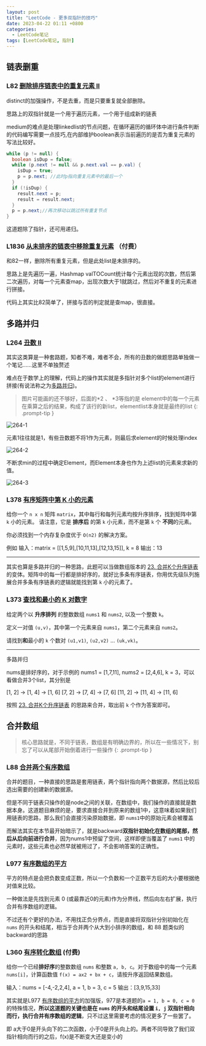 ```yaml
---
layout: post
title: "LeetCode - 更多双指针的技巧"
date: 2023-04-22 01:11 +0800
categories:
  - LeetCode笔记
tags: [LeetCode笔记, 指针]
---
```

## 链表删重

### L82 [删除排序链表中的重复元素 II](https://leetcode.cn/problems/remove-duplicates-from-sorted-list-ii)

distinct的加强操作，不是去重，而是只要重复就全部删除。

思路上的双指针就是一个用于遍历元素，一个用于组成新的链表

medium的难点是处理linkedlist的节点问题，在循环遍历的循环体中进行条件判断的代码编写需要一点技巧,在内部维护boolean表示当前遍历的是否为重复元素的写法比较好。

```java
while (p != null) {
  boolean isDup = false;
  while (p.next != null && p.next.val == p.val) {
    isDup = true;
    p = p.next; //此时p指向重复元素中的最后一个
  }
  if (!isDup) {
    result.next = p;
    result = result.next;
  }
  p = p.next;//再次移动以跳过所有重复节点
}
```

这道题除了指针，还可用递归。

### L1836 [从未排序的链表中移除重复元素](https://leetcode.cn/problems/remove-duplicates-from-an-unsorted-linked-list) （付费）

和82一样，删除所有重复元素，但是此处list是未排序的。

思路上是先遍历一遍，Hashmap valTOCount统计每个元素出现的次数，然后第二次遍历，对每一个元素查map，出现次数大于1就跳过，然后对不重复的元素进行拼接。

代码上其实比82简单了，拼接与否的判定就是查map，很直接。

## 多路并归

### L264 [丑数 II](https://leetcode.cn/problems/ugly-number-ii)

其实这类算是一种套路题，知者不难，难者不会，所有的丑数的做题思路单独做一个笔记……这里不单独赘述

难点在于数学上的理解，代码上的操作其实就是多指针对多个list的element进行拼接(有说法称之为<u>多路并归</u>)。

> 图片可能画的还不够好，后面的*2 、 *3等指的是 element中的每一个元素在乘算之后的结果，构成了该行的新list，elementlist本身就是最终的list
{: .prompt-tip }

![264-1](https://cdn.statically.io/gh/TonyMarsh31/image-hosting@master/Blog/LeetCode/264-1.9r50el8tdrk.webp)

元素1往往就是1，有些丑数题不将1作为元素，则最后求element的时候处理index

![264-2](https://cdn.statically.io/gh/TonyMarsh31/image-hosting@master/Blog/LeetCode/264-2.dcir3982ink.webp)

不断求min的过程中确定Element，而Element本身也作为上述list的元素来求新的值。

![264-3](https://cdn.statically.io/gh/TonyMarsh31/image-hosting@master/Blog/LeetCode/264-3.27nhgxtt5h5w.webp)

### L378 [有序矩阵中第 K 小的元素](https://leetcode.cn/problems/kth-smallest-element-in-a-sorted-matrix)

给你一个 `n x n` 矩阵 `matrix`，其中每行和每列元素均按升序排序，找到矩阵中第 `k` 小的元素。
请注意，它是 **排序后** 的第 `k` 小元素，而不是第 `k` 个 **不同**的元素。

你必须找到一个内存复杂度优于 `O(n2)` 的解决方案。

例如
输入：matrix = [[1,5,9],[10,11,13],[12,13,15]], k = 8
输出：13

---

其实也算是多路并归的一种思路，此题可以当做数组版本的 [23. 合并K个升序链表](https://leetcode.cn/problems/merge-k-sorted-lists) 的变体。矩阵中的每一行都是排好序的，就好比多条有序链表，你用优先级队列施展合并多条有序链表的逻辑就能找到第 `k` 小的元素了。

### L373 [查找和最小的 K 对数字](https://leetcode.cn/problems/find-k-pairs-with-smallest-sums)

给定两个以 **升序排列** 的整数数组 `nums1` 和 `nums2`, 以及一个整数 `k`。

定义一对值 `(u,v)`，其中第一个元素来自 `nums1`，第二个元素来自 `nums2`。

请找到**和**最小的 `k` 个数对 `(u1,v1)`, `(u2,v2)` … `(uk,vk)`。

---

多路并归

nums是排好序的，对于示例的 nums1 = [1,7,11], nums2 = [2,4,6], k = 3，可以看做合并3个list，其分别是

[1, 2] -> [1, 4] -> [1, 6]
[7, 2] -> [7, 4] -> [7, 6]
[11, 2] -> [11, 4] -> [11, 6]

按照 [23. 合并K个升序链表](https://leetcode.cn/problems/merge-k-sorted-lists) 的思路来合并，取出前 `k` 个作为答案即可。

## 合并数组

>核心思路就是，不同于链表，数组是有明确边界的，所以在一些情况下，别忘了可以从尾部开始倒着进行一些操作
{: .prompt-tip }

### L88 [合并两个有序数组](https://leetcode.cn/problems/merge-sorted-array)

合并的题目，一种直接的思路是套用链表，两个指针指向两个数据源，然后比较后选出需要的创建新的数据源。

但是不同于链表只操作的是node之间的关联，在数组中，我们操作的直接就是数据本身。这道题目麻烦的是，要求直接合并到原来的数组1中，这意味着如果我们用链表的思路，那么我们会直接污染原始数据，即 `nums1`中的原始元素会被覆盖

而解法其实在本节最开始暗示了，就是backward**双指针初始化在数组的尾部，然后从后向前进行合并**，因为nums1中预留了空间，这样即便当覆盖了 `nums1` 中的元素时，这些元素也必然早就被用过了，不会影响答案的正确性。

### L977 [有序数组的平方](https://leetcode.cn/problems/squares-of-a-sorted-array)

平方的特点是会把负数变成正数，所以一个负数和一个正数平方后的大小要根据绝对值来比较。

一种做法是先找到元素 0 (或最靠近0的元素)作为分界线，然后向左右扩展，执行合并有序数组的逻辑。

不过还有个更好的办法，不用找正负分界点，而是直接将双指针分别初始化在 `nums` 的开头和结尾，相当于合并两个从大到小排序的数组，和 88 题类似的backward的思路

### L360 [有序转化数组](https://leetcode.cn/problems/sort-transformed-array) (付费)

给你一个已经**排好序**的整数数组 `nums` 和整数 `a, b, c`。对于数组中的每一个元素 `nums[i]`，计算函数值 `f(x) = ax2 + bx + c`，请按升序返回结果数组。

输入：nums = [-4,-2,2,4], a = 1, b = 3, c = 5
输出：[3,9,15,33]

其实就是L977 [有序数组的平方](https://leetcode.cn/problems/squares-of-a-sorted-array)的加强版，977是本道题的`a = 1, b = 0, c = 0` 的特殊情况，**所以这道题的关键也是在 `nums` 的开头和结尾设置 `i, j` 双指针相向而行，执行合并有序数组的逻辑**，只不过这里需要考虑的情况更多了一些罢了。

即 a大于0是开头向下的二次函数，小于0是开头向上的。两者不同导致了我们双指针相向而行的之后，f(x)是不断变大还是变小的
